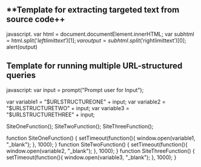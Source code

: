 ## **Template for extracting targeted text from source code++

javascript.
var html = document.documentElement.innerHTML;
var subhtml = html.split('$leftlimittext’)[1];
var output = subhtml.split('$rightlimittext’)[0];
alert(output)


## **Template for running multiple URL-structured queries**

javascript:
var input = prompt("Prompt user for Input");

var variable1 = "$URLSTRUCTUREONE" + input;
var variable2 =  "$URLSTRUCTURETWO" + input;
var variable3 =  "$URLSTRUCTURETHREE" + input;

SiteOneFunction(); 
SiteTwoFunction(); 
SiteThreeFunction(); 

function SiteOneFunction() {   setTimeout(function(){ window.open(variable1, "_blank"); }, 1000); }
function SiteTwoFunction() {   setTimeout(function(){ window.open(variable2, "_blank"); }, 1000); }
function SiteThreeFunction() {   setTimeout(function(){ window.open(variable3, "_blank"); }, 1000); }
